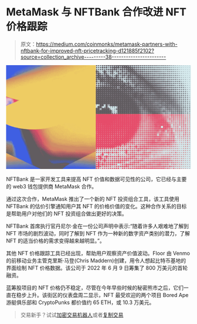 # MetaMask 与 NFTBank 合作改进 NFT 价格跟踪

> 原文：<https://medium.com/coinmonks/metamask-partners-with-nftbank-for-improved-nft-pricetracking-d121885f2102?source=collection_archive---------38----------------------->

![](img/7253cf478f4c516f290eee78898c1295.png)

NFTBank 是一家开发工具来提高 NFT 价值和数据可见性的公司，它已经与主要的 web3 钱包提供商 MetaMask 合作。

通过这次合作，MetaMask 推出了一个新的 NFT 投资组合工具，该工具使用 NFTBank 的估价引擎通知用户其 NFT 的价格价值的变化。这种合作关系的目标是帮助用户对他们的 NFT 投资组合做出更好的决策。

NFTBank 首席执行官丹尼尔·金在一份公司声明中表示:“随着许多人艰难地了解到 NFT 市场的剧烈波动，同时了解到 NFT 作为一种新的数字资产类别的潜力，了解 NFT 的适当价格的需求变得越来越明显。”。

其他 NFT 价格跟踪工具已经出现，帮助用户观察资产价值波动。Floor 由 Venmo 的前移动业务主管克里斯·马登(Chris Maddern)创建，用令人想起比特币基地的界面绘制 NFT 价格数据。该公司于 2022 年 6 月 9 日筹集了 800 万美元的首轮融资。

蓝筹股项目的 NFT 价格仍不稳定，尽管在今年早些时候的秘密熊市之后，它们一直在稳步上升。该街区的仪表盘周二显示，NFT 最受欢迎的两个项目 Bored Ape 游艇俱乐部和 CryptoPunks 都价值约 65 ETH，或 10.3 万美元。

> 交易新手？试试[加密交易机器人](/coinmonks/crypto-trading-bot-c2ffce8acb2a)或者[复制交易](/coinmonks/top-10-crypto-copy-trading-platforms-for-beginners-d0c37c7d698c)
